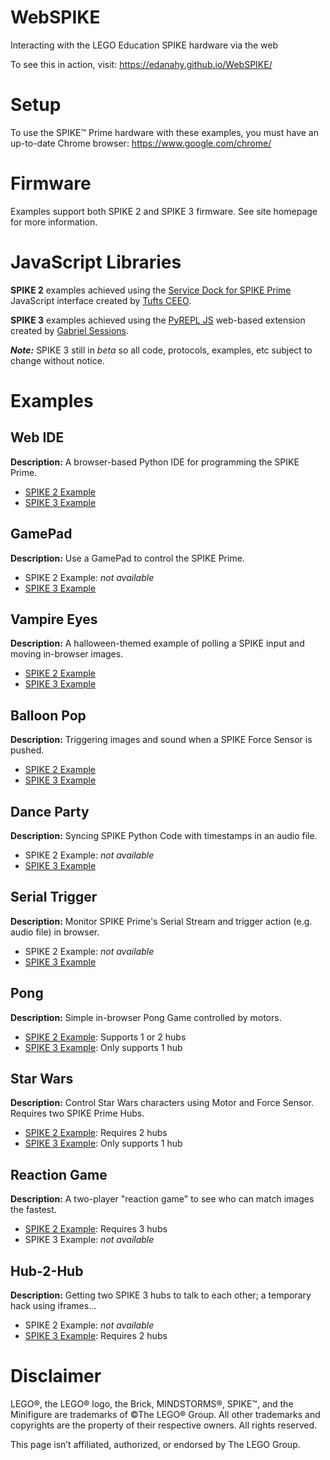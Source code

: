 # WebSPIKE
Interacting with the LEGO Education SPIKE hardware via the web

To see this in action, visit: https://edanahy.github.io/WebSPIKE/

# Setup
To use the SPIKE™ Prime hardware with these examples, you must have an up-to-date Chrome browser: https://www.google.com/chrome/

# Firmware
Examples support both SPIKE 2 and SPIKE 3 firmware.  See site homepage for more information.

# JavaScript Libraries

**SPIKE 2** examples achieved using the [Service Dock for SPIKE Prime](https://tuftsceeo.github.io/SPIKE-Web-Interface/) JavaScript interface created by [Tufts CEEO](http://ceeoinnovations.com/).

**SPIKE 3** examples achieved using the [PyREPL JS](https://github.com/GabrielSessions/pyrepl-js) web-based extension created by [Gabriel Sessions](https://github.com/gabrielsessions/).

***Note:*** SPIKE 3 still in *beta* so all code, protocols, examples, etc subject to change without notice.

# Examples

## Web IDE

**Description:** A browser-based Python IDE for programming the SPIKE Prime.

- [SPIKE 2 Example](https://edanahy.github.io/WebSPIKE/WebIDE/)
- [SPIKE 3 Example](https://edanahy.github.io/WebSPIKE/SPIKE3/WebIDE/)

## GamePad

**Description:** Use a GamePad to control the SPIKE Prime.

- SPIKE 2 Example: *not available*
- [SPIKE 3 Example](https://edanahy.github.io/WebSPIKE/SPIKE3/GamePad/)

## Vampire Eyes

**Description:** A halloween-themed example of polling a SPIKE input and moving in-browser images.

- [SPIKE 2 Example](https://edanahy.github.io/WebSPIKE/VampireEyes/)
- [SPIKE 3 Example](https://edanahy.github.io/WebSPIKE/SPIKE3/VampireEyes/)

## Balloon Pop

**Description:** Triggering images and sound when a SPIKE Force Sensor is pushed.

- [SPIKE 2 Example](https://edanahy.github.io/WebSPIKE/BalloonPop/)
- [SPIKE 3 Example](https://edanahy.github.io/WebSPIKE/SPIKE3/BalloonPop/)

## Dance Party

**Description:** Syncing SPIKE Python Code with timestamps in an audio file.

- SPIKE 2 Example: *not available*
- [SPIKE 3 Example](https://edanahy.github.io/WebSPIKE/SPIKE3/DanceParty/)

## Serial Trigger

**Description:** Monitor SPIKE Prime's Serial Stream and trigger action (e.g. audio file) in browser.

- SPIKE 2 Example: *not available*
- [SPIKE 3 Example](https://edanahy.github.io/WebSPIKE/SPIKE3/SerialTrigger/)

## Pong

**Description:** Simple in-browser Pong Game controlled by motors.

- [SPIKE 2 Example](https://edanahy.github.io/WebSPIKE/Pong/): Supports 1 or 2 hubs
- [SPIKE 3 Example](https://edanahy.github.io/WebSPIKE/SPIKE3/Pong/): Only supports 1 hub

## Star Wars

**Description:** Control Star Wars characters using Motor and Force Sensor. Requires two SPIKE Prime Hubs.

- [SPIKE 2 Example](https://edanahy.github.io/WebSPIKE/StarWars/): Requires 2 hubs
- [SPIKE 3 Example](https://edanahy.github.io/WebSPIKE/SPIKE3/StarWars/): Only supports 1 hub

## Reaction Game

**Description:** A two-player "reaction game" to see who can match images the fastest.

- [SPIKE 2 Example](https://edanahy.github.io/WebSPIKE/ReactionGame/): Requires 3 hubs
- SPIKE 3 Example: *not available*

## Hub-2-Hub

**Description:** Getting two SPIKE 3 hubs to talk to each other; a temporary hack using iframes...

- SPIKE 2 Example: *not available*
- [SPIKE 3 Example](https://edanahy.github.io/WebSPIKE/SPIKE3/Hub2Hub/): Requires 2 hubs

# Disclaimer
LEGO®, the LEGO® logo, the Brick, MINDSTORMS®, SPIKE™, and the Minifigure are trademarks of ©The LEGO® Group. All other trademarks and copyrights are the property of their respective owners. All rights reserved.

This page isn’t affiliated, authorized, or endorsed by The LEGO Group.
